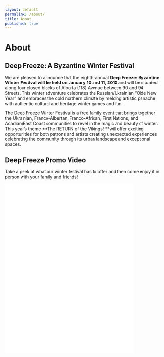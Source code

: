 ```yaml
---
layout: default
permalink: /about/
title: About
published: true
---
```


# About

## Deep Freeze: A Byzantine Winter Festival

We are pleased to announce that the eighth-annual **Deep Freeze: Byzantine Winter Festival will be held on January 10 and 11, 2015** and will be situated along four closed blocks of Alberta (118) Avenue between 90 and 94 Streets. This winter adventure celebrates the Russian/Ukrainian “Olde New Year” and embraces the cold northern climate by melding artistic panache with authentic cultural and heritage winter games and fun.

The Deep Freeze Winter Festival is a free family event that brings together the Ukrainian, Franco-Albertan, Franco-African, First Nations, and Acadian/East Coast communities to revel in the magic and beauty of winter. This year’s theme **The RETURN of the Vikings! **will offer exciting opportunities for both patrons and artists creating unexpected experiences celebrating the community through its urban landscape and exceptional spaces.

## Deep Freeze Promo Video

Take a peek at what our winter festival has to offer and then come enjoy it in person with your family and friends!

<iframe width="420" height="315" src="//www.youtube.com/embed/jVdqzO8Pa68" frameborder="0" allowfullscreen></iframe>

<iframe width="420" height="236" src="//www.youtube.com/embed/MeE6-7bGCt8" frameborder="0" allowfullscreen></iframe>
